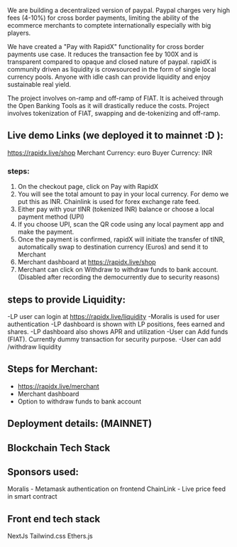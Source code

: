  We are building a decentralized version of paypal. Paypal charges very high fees (4-10%) for cross border payments, limiting the ability of the ecommerce merchants to comptete internationally especially with big players.


 We have created a "Pay with RapidX" functionality for cross border payments use case. It reduces the transaction fee by 100X and is transparent compared to opaque and closed nature of paypal. rapidX is community driven as liquidity is crowsourced in the form of single local currency pools. Anyone with idle cash can provide liquidity and enjoy sustainable real yield.

 The project involves on-ramp and off-ramp of FIAT. It is acheived through the Open Banking Tools as it will drastically reduce the costs. Project involves tokenization of FIAT, swapping and de-tokenizing and off-ramp. 


## Live demo Links (we deployed it to mainnet :D ):

https://rapidx.live/shop
Merchant Currency: euro
Buyer Currency: INR

### steps:

1. On the checkout page, click on Pay with RapidX
2. You will see the total amount to pay in your local currency. For demo we put this as INR. Chainlink is used for forex exchange rate feed.
3. Either pay with your tINR (tokenized INR) balance or choose a local payment method (UPI)
4. If you choose UPI, scan the QR code using any local payment app and make the payment.
5. Once the payment is confirmed, rapidX will initiate the transfer of tINR, automatically swap to destination currency (Euros) and send it to Merchant
6. Merchant dashboard at https://rapidx.live/shop
7. Merchant can click on Withdraw to withdraw funds to bank account. (Disabled after recording the democurrently due to security reasons)


## steps to provide Liquidity:

-LP user can login at https://rapidx.live/liquidity
-Moralis is used for user authentication
-LP dashboard is shown with LP positions, fees earned and shares.
-LP dashboard also shows APR and utilization
-User can Add funds (FIAT). Currently dummy transaction for security purpose.
-User can add /withdraw liquidity


## Steps for Merchant:
- https://rapidx.live/merchant
- Merchant dashboard
- Option to withdraw funds to bank account


 
## Deployment details: (MAINNET)






## Blockchain Tech Stack




## Sponsors used:

Moralis - Metamask authentication on frontend
ChainLink - Live price feed in smart contract


## Front end tech stack

NextJs
Tailwind.css
Ethers.js




